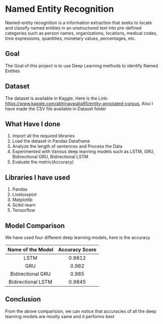 # Named Entity Recognition

Named-entity recognition is a information extraction that seeks to locate and classify named entities in an unstructured text into pre-defined categories such as person names, organizations, 
locations, medical codes, time expressions, quantities, monetary values, percentages, etc. 

## Goal
The Goal of this project is to use Deep Learning methods to identify Named Entities 

## Dataset 
The dataset is available in Kaggle, Here is the Link: https://www.kaggle.com/abhinavwalia95/entity-annotated-corpus, Also I have made the CSV file available in Dataset folder

## What Have I done

1. Import all the required libraries
2. Load the dataset in Pandas Dataframe
3. Analyze the length of sentences and Process the Data
4. Experimented with Various deep learning models such as LSTM, GRU, Bidirectional GRU, Bidirectional LSTM
5. Evaluate the metric(Accuracy)

## Libraries I have used

1. Pandas
2. Livelossplot
3. Matplotlib
4. Scikit-learn
5. Tensorflow

## Model Comparison
We have  used four different deep learning models, here is the accuracy

|Name of the Model|Accuracy Score|
|:---:|:---:|
|LSTM|0.9812|
|GRU|0.982|
|Bidirectional GRU|0.985|
|Bidirectional LSTM|0.9845|

## Conclusion

From the above comparision, we can notice that accuracies of all the deep learning models are mostly same and it performs best
